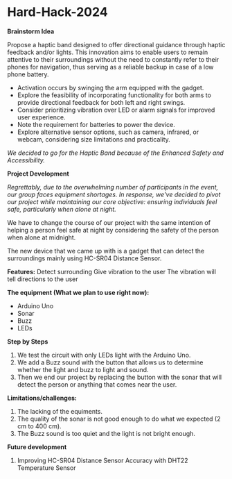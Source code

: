 # Hard-Hack-2024

**Brainstorm Idea**

Propose a haptic band designed to offer directional guidance through haptic feedback and/or lights. This innovation aims to enable users to remain attentive to their surroundings without the need to constantly refer to their phones for navigation, thus serving as a reliable backup in case of a low phone battery.
- Activation occurs by swinging the arm equipped with the gadget.
- Explore the feasibility of incorporating functionality for both arms to provide directional feedback for both left and right swings.
- Consider prioritizing vibration over LED or alarm signals for improved user experience.
- Note the requirement for batteries to power the device.
- Explore alternative sensor options, such as camera, infrared, or webcam, considering size limitations and practicality.

*We decided to go for the Haptic Band because of the Enhanced Safety and Accessibility.*

**Project Development**

*Regrettably, due to the overwhelming number of participants in the event, our group faces equipment shortages. In response, we've decided to pivot our project while maintaining our core objective: ensuring individuals feel safe, particularly when alone at night.*

We have to change the course of our project with the same intention of helping a person feel safe at night by considering the safety of the person when alone at midnight.

The new device that we came up with is a gadget that can detect the surroundings mainly using HC-SR04 Distance Sensor.

**Features:**
Detect surrounding 
Give vibration to the user
The vibration will tell directions to the user

**The equipment (What we plan to use right now):**
- Arduino Uno
- Sonar
- Buzz
- LEDs

**Step by Steps**
1. We test the circuit with only LEDs light with the Arduino Uno.
2. We add a Buzz sound with the button that allows us to determine whether the light and buzz to light and sound.
3. Then we end our project by replacing the button with the sonar that will detect the person or anything that comes near the user.

**Limitations/challenges:**
1. The lacking of the equiments.
2. The quality of the sonar is not good enough to do what we expected (2 cm to 400 cm).
3. The Buzz sound is too quiet and the light is not bright enough.

**Future development**
1. Improving HC-SR04 Distance Sensor Accuracy with DHT22 Temperature Sensor 
